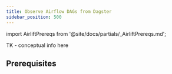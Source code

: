 ```yaml
---
title: Observe Airflow DAGs from Dagster
sidebar_position: 500
---
```


import AirliftPrereqs from '@site/docs/partials/\_AirliftPrereqs.md';

TK - conceptual info here

## Prerequisites

<AirliftPrereqs />